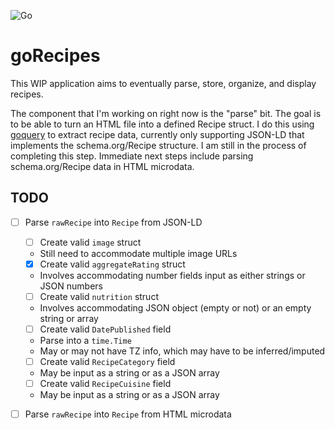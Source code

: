 ![Go](https://github.com/stephenfeagin/goRecipes/workflows/Go/badge.svg)

# goRecipes

This WIP application aims to eventually parse, store, organize, and display recipes.

The component that I'm working on right now is the "parse" bit. The goal is to be able to
turn an HTML file into a defined Recipe struct. I do this using 
[goquery](https://github.com/PuerKitoBio/goquery) to extract recipe data, currently only
supporting JSON-LD that implements the schema.org/Recipe structure. I am still in the
process of completing this step. Immediate next steps include parsing schema.org/Recipe
data in HTML microdata.

## TODO

- [ ] Parse `rawRecipe` into `Recipe` from JSON-LD  
    - [ ] Create valid `image` struct
	- Still need to accommodate multiple image URLs
    - [x] Create valid `aggregateRating` struct
	- Involves accommodating number fields input as either strings or JSON numbers
    - [ ] Create valid `nutrition` struct
	- Involves accommodating JSON object (empty or not) or an empty string or array
    - [ ] Create valid `DatePublished` field
	- Parse into a `time.Time`
	- May or may not have TZ info, which may have to be inferred/imputed
    - [ ] Create valid `RecipeCategory` field
	- May be input as a string or as a JSON array
    - [ ] Create valid `RecipeCuisine` field
	- May be input as a string or as a JSON array
- [ ] Parse `rawRecipe` into `Recipe` from HTML microdata

